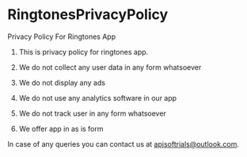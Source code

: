 # RingtonesPrivacyPolicy
Privacy Policy For Ringtones App

1. This is privacy policy for ringtones app.

2. We do not collect any user data in any form whatsoever

3. We do not display any ads

4. We do not use any analytics software in our app

5. We do not track user in any form whatsoever

6. We offer app in as is form

In case of any queries you can contact us at apjsoftrials@outlook.com. 
